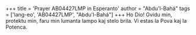 +++
title = 'Prayer AB04427LMP in Esperanto'
author = "Abdu'l-Bahá"
tags = ['lang-eo', 'AB04427LMP', "Abdu'l-Bahá"]
+++
Ho Dio! Gvidu min, protektu min, faru min lumanta lampo kaj stelo brila. Vi estas la Pova kaj la Potenca.
